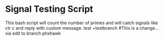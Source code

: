 # Signal Testing Script

This bash script will count the number of primes and will catch signals like ctr c and reply with custom message.
test
+testbranch
#This is a change... via edit to branch phxhawk

